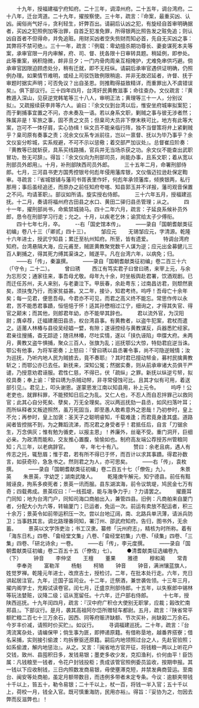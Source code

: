 <!-- { "loadSidebar": true } -->
　　十九年，授福建福宁府知府。二十三年，调漳州府。二十五年，调台湾府。二十八年，迁台湾道。二十九年，擢按察使。三十年，疏言：『命案，最重买凶、认凶。闽俗尚气好斗，贪利轻生，奸弊百出。请嗣后认凶之犯，有旋经自首审明确据者，买凶之犯照例加等治罪，自首乏犯准免罪，所得银两比照告发之赃免追；则认凶自首者不但得命，并免追赃。用财买凶者空失赀财而知必首，先自无买凶之事：其弊将不禁可绝』。三十一年，疏言：『例载：卑幼擅杀期功尊长、妻妾谋死本夫等案，承审官限一月内审解，府、司、督、抚各限十日审转具题。稍延例，即参处。此等重案，祸积隐微，衅非旦夕；一门内骨肉周亲互相掩护，尤难免串供巧避。倘承审官因限迫顾虑处分，稍有迁就，即不无枉纵。请嗣后承审官遇供证明确，仍照例办理。如果情节难明，或经上司驳饬致例限稍逾、并非无故迟延者，许督、抚于审题时据实声明；可否免议？出自圣恩。则推鞫得益致精详，而重罪出入不虞错误矣』。俱下部议行。三十四年四月，台湾奸民黄教滋事；命往查办。文仪疏言：『黄教遁入深山，见获逆党韩笔等三十八人，审明正法；黄理等三十一人，分别议拟』。又疏报续获李井等六人。谕曰：『余文仪到台湾以后，惟安坐府城审拟案犯；而于剿捕事宜置之不问，亦未奏及一语。若以身系文职，剿贼之事与彼无涉者然；殊属非是！军旅之事，固不责之文员；但臬司大员非下僚末秩可比，地方有此等大案，岂可不一体仔肩，实心协缉！纵文员不能亲临行阵，独不当督策将弁上紧剿贼乎？臬司原有奏事之责；况余文仪系专派前往，岂以一禀督、抚以为毕乃事乎？余文仪妄分畛城，实系规避，不可不示以惩儆；着交部严加议处』。总督崔应阶奏：『黄教等已就斩获，具系买线路捕，官兵并无当场杀获之功。余文仪不能查出武职冒功，咎无可辞』。得旨：『余文仪向为刑部司员，尚能办事，且系文职；着从宽以刑部员外郎用』。十月，补刑部陕西司员外郎。
　　三十五年二月，命署刑部侍郎。七月，三河县书吏方国秀控银号何彪年侵用藩库银，文仪偕迈拉逊赴保定鞫审。寻疏言：『省城银铺与藩司书胥表里作奸，何彪年承领藩库，倾换银两，私行那用；事后虽经追还，而原办之前任知府夸喀、知县郭玉并不详报，藩司观音保置之不问。均请革职』。部议如所请。旋实授右侍郎。
　　三十六年五月，授福建巡抚。十二月，奏请将福州府古田县之水口、黄田二驿归县丞管理；从之。
　　四十一年，擢刑部尚书，命紫禁城骑马。四十二年六月，疏言：子延良系候补员外郎，恳令在刑部学习行走；允之。十月，以疾老乞休；谕赏给太子少傅衔。
　　四十七年七月，卒。
　　--右「国史馆本传」。
　　——录自「国朝耆献类征初编」卷八十三（「卿贰」四十三）。
　　邹应元
　　无锡邹应元，字清源。乾隆十六年进士，授武宁知县；累迁至杭州知府。所至，皆有遗爱。
　　特调台湾府知府。台湾悬隔大海，应元甫至，贼匪黄教聚党数千人谋为逆；应元出金募健儿三百人剿捕之，得其死力缚其渠诛之，贼遂平。凡在台湾六年，以病免；归。
　　——右「传」，秦瀛撰。
　　——录自「国朝耆献类征初编」卷二百三十六（「守令」二十二）。
　　曾曰琇
　　西江有笃实君子曰曾曰琇，来宰上元，与余为忘形交；通家往来，事吾母尤敬。母年九十余，时坐板舆赴君署，饮酒观剧。已而迁任苏州，夫人来别，与老妻泣下。甲辰春，余赴粤东；过南昌访君，则颓然衰矣，须扶曳乃行，而家贫益甚。又二年，接讣，知君考终。呜呼！吾母亡十余年矣；每一见君，便思吾母。今君亦不可见，而君之高义终不能忘。常思作传以永君，苦不能悉君事蹟，恒悒悒于怀！适其孙懋相过江宁，细询之，才得其失官、得官之颠末；而其他，则郎君年幼，亦不能举其辞也。
　　君以流外官，为汉阳尉；膺卓荐，迁福建莆田县丞，权台湾县事。有黄教者，以盗牛犯案，君杖而遣之。适莆人林椿与县役吴经娼一嬖，有隙；遂诬控经与黄教谋反，兵器悉贮经家。君亲往搜捕，杳无踪迹；随讯林椿，尽吐实情，遂以「挟仇诬陷」申牒大府。未两月，黄教又盗牛惧捕，聚众三百人，张旗为乱；巡抚鄂公大惊，特劾君庇逆当诛。鄂公有他事，为将军密奏；上怒曰：『曾曰琇以县丞署令事，尚不可隐逆贼情；汝为巡抚，乃听内地人民为贼掳去，竟不奏耶』？其时君已擅动帑金，募村民擒黄教斩之；而鄂公亦已去任。新抚来，深知公冤；然据实奏，则从前承审诸大员俱干严谴，乃授意劝君诬服。君性仁慈，不得已，伏「疏纵」之罪。新抚以纵逆亏帑，拟绞具奏；奉上谕：『曾曰琇为杀贼动帑，非寻常侵蚀可比。且其才似有可用，着送部引见』。君见上，叩头谢恩。遂蒙恩发江南以知县用，补上元令。
　　呜呼！公老吏也，就罪科罪，不能预知日后之为乱。又仁人也，不忍人而自忍拌罪己以救同官；此其心自分死矣、孽矣，万无全理矣。况以两巡抚劾一县丞，如风扫落叶耳；而所纵释者又叛迹照然，虽万死固当，即至愚人敢希意外之恩哉！乃初参时，皇上不允；再参时，皇上加褒：圣天子之聪明睿知，千载难逢；而君竟身逢其盛。道路闻者皆控揣不到，为之舞蹈流涕，而况君之身受者乎！君抵任后，自言「刀锯余生，万念俱灰；惟有勉为循吏，以报主恩」！养廉外，丝毫不受。重门洞开，巨细必亲。为政清而能和，交友推心置腹，愉愉如也。制府高友端公荐授苏州管粮同知；凡三年，以老病辞官。
　　卒，年七十有八。
　　赞曰：余老且病，遇人有传志之托，辄愁眉；惟于君，若有所不得已于怀，而百计以求其事蹟。得君孙数言，如获奇珍，急急书之。然则君之为人，亦可思矣。
　　——右「传」，袁枚撰。
　　——录自「国朝耆献类征初编」卷二百五十七（「僚佐」九）。
　　朱景英
　　朱景英，字幼芝；湖南武陵人。
　　乾隆庚午解元，知宁德县。前任有黠贼诬良，拘系多瘐死者；景英一讯而服。县东湖滨海，前令议筑堤，鸠民金七万有奇；四载弗成。景英叹曰：『一线孤堤，能与海争力乎』？力请罢之。
　　擢鹿耳门同知；地为台湾门户，同知司海口商舶出入，兼管四县。旧例：凡商舶来自厦门者，分配大小为六等，转输厦门；已运者，免运一次。前运有卖放不配运者，积三十余万；景英令如前带运积压一次。尝以台地辽阔，南、北路兵单汛薄，请派兵防卫；当事韪其言。调北路理番同知，署汀州、邵武府知府。告归，图书外，无余蓄。
　　景英以文学饰吏治；书工汉隶。纂修「沅州府志」，精核为时所称。着有「海东日札」四卷、「畲经堂文集」八卷、「畲经堂初集」六卷、「续集」四卷、「三集」四卷、「研北诗余」一卷。
　　——右「传」，李元度撰。
　　——录自「国朝耆献类征初编」卷二百五十五（「僚佐」七）。
　　●清耆献类征选编卷九（下）
　　钟音
　　李仲坚
　　王檀
　　董果
　　雅德
　　穆和蔺
　　常青
　　李奉尧
　　富勒浑
　　杨魁
　　柯辂
　　钟音
　　钟音，满洲镶蓝旗人，姓觉罗禅。乾隆元年进士，改庶吉士，授检讨。二年，在批本处行走。六年，充日讲起居注官。九年，迁国子监司业。十二年，迁祭酒，兼世袭佐领。十三年三月，擢内阁学士，充殿试读卷官。闰七月，迁盛京刑部侍郎。十五年，以失察郎中锡林等玩法婪赃，议降二级；诏从宽留任。十六年，迁户部右侍郎。
　　十七年，授陕西巡抚。十九年闰四月，疏言：『汉中府广积仓大使别无职掌，应裁；榖改贮南郑县』。下部议行。是月，袭其高祖阿尔岱所赠轻车都尉。五月，疏言：『陕省常平额贮粮二百七十三万余石，因西、同等府赈济缺额、节次买补，尚缺榖二万余石。今岁丰价减，请照时价买贮』。如议行。
　　寻调福建巡抚。二十年，疏言：『台湾流寓杂处，请编保甲；倘生事为匪，即押递原籍。有借称垦地，越番界搭寮；借名采捕，实则接引偷渡：均拆寮驱还原籍。嗣后内地领照过台之人，先赴官验照；如系偷渡，解内地惩治』。从之。又言：『闽省地方官开征，将钱粮一两以上听花户交钱，致州、县囤积日多，发钱易银；墨吏多收少发，克扣渔利，价何由平！臣饬属：凡钱粮至一钱者，令花户封钱投柜；责成该管官照例委员监收，按期申报。其一钱以下应收制钱，三日内照数发商易银，毋使壅滞克短，并禁发典商营运。至南台、闽安等处商舶，虽定月额带数目，而违例多带者未定专条。今议：逾额夹带钱十千以上，笞五十，勒令易银；二十千以上，杖一百，将钱一半入官；五十千以上，荷校一月，钱全入官。既可慎重海防，民用亦裕』。得旨：『妥协为之，勿因去弊而反滋弊也』！
